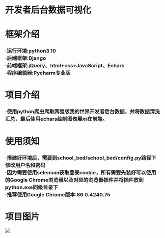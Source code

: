 # 开发者后台数据可视化
<h1>框架介绍</h1>
<h3>
  ·运行环境:python3.10</br>
  ·后端框架:Django</br>
  ·前端框架:jQuery、html+css+JavaScript、Echars</br>
  ·程序编辑器:Pycharm专业版</br>
</h3>
<h1>项目介绍</h1>
<h3>
  ·使用python爬虫爬取网易版我的世界开发者后台数据，并将数据清洗汇总，最后使用echars绘制图表展示在前端。
</h3>
<h1>使用须知</h1>
<h3>
  ·搭建好环境后，需要到school_bed/school_bed/config.py路径下修改用户名和密码</br>
  ·因为需要使用selenium获取登录cookie，所有需要先装好可以使用的Google Chrome浏览器以及对应的浏览器插件并将插件放到python.exe同级目录下</br>
  ·推荐使用Google Chrome版本:86.0.4240.75</br>
</h3>
<h1>项目图片</h1>
<img src="https://github.com/891658761/Django_ViewDemo/assets/167508600/62629365-8dda-45a0-a628-409a7dde0318">
